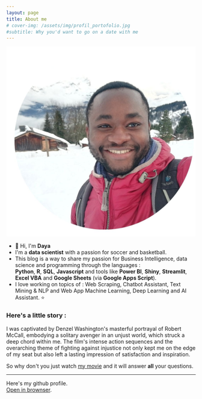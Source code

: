 ```yaml
---
layout: page
title: About me
# cover-img: /assets/img/profil_portofolio.jpg
#subtitle: Why you'd want to go on a date with me
---
```


![Portofolio Profil](/assets/img/portofolio-rond.jpg)

- 👋 Hi, I'm **Daya**
- I'm a **data scientist** with a passion for soccer and basketball.
- This blog is a way to share my passion for Business Intelligence, data science and programming through the languages :  
 **Python**, **R**, **SQL**, **Javascript** and tools like **Power BI**, **Shiny**, **Streamlit**, **Excel VBA** and **Google Sheets** (via **Google Apps Script**).  
- I love working on topics of : Web Scraping, Chatbot Assistant, Text Mining & NLP and Web App Machine Learning, Deep Learning and AI Assistant. ⭐  



### Here's a little story :
I was captivated by Denzel Washington's masterful portrayal of Robert McCall, embodying a solitary avenger in an unjust world, which struck a deep chord within me. The film's intense action sequences and the overarching theme of fighting against injustice not only kept me on the edge of my seat but also left a lasting impression of satisfaction and inspiration.  

So why don't you just watch [my movie](https://en.wikipedia.org/wiki/The_Equalizer_(film)) and it will answer **all** your questions.  

---

Here's my github profile.  
[Open in brownser](https://github.com/smdlabtech/).  
